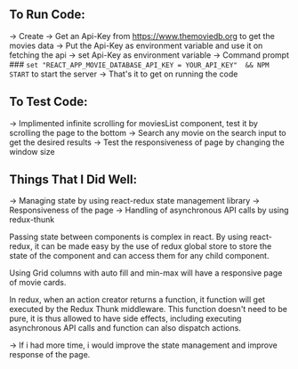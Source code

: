 ## To Run Code:

-> Create 
-> Get an Api-Key from https://www.themoviedb.org to get the movies data
-> Put the Api-Key as environment variable and use it on fetching the api
-> set Api-Key as environment variable 
-> Command prompt ### `set "REACT_APP_MOVIE_DATABASE_API_KEY = YOUR_API_KEY"  && NPM START` to start the server
-> That's it to get on running the code

## To Test Code:
-> Implimented infinite scrolling for moviesList component, test it by scrolling the page to the bottom
-> Search any movie on the search input to get the desired results
-> Test the responsiveness of page by changing the window size

## Things That I Did Well:
-> Managing state by using react-redux state management library
-> Responsiveness of the page
-> Handling of asynchronous API calls by using redux-thunk

Passing state between components is complex in react. By using react-redux, it can be made easy by the use of redux global store to store the state of the component and can
access them for any child component.

Using Grid columns with auto fill and min-max will have a responsive page of movie cards.

In redux, when an action creator returns a function, it function will get executed by the Redux Thunk middleware. This function doesn't need to be pure, it is thus allowed to have side effects, including executing asynchronous API calls and function can also dispatch actions.


-> If i had more time, i would improve the state management and improve response of the page.
